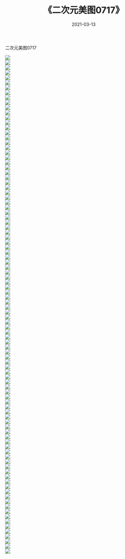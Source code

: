 ﻿---
layout: post
title:  《二次元美图0717》
date:   2021-03-13
img: http://imgx.orgx.ga/二次元/2021/二次元美图0717/000.jpg
categories: [美女, 清纯, 唯美]
---

二次元美图0717

 ![](http://imgx.orgx.ga/二次元/2021/二次元美图0717/001.png) <br>![](http://imgx.orgx.ga/二次元/2021/二次元美图0717/002.png) <br>![](http://imgx.orgx.ga/二次元/2021/二次元美图0717/003.png) <br>![](http://imgx.orgx.ga/二次元/2021/二次元美图0717/004.png) <br>![](http://imgx.orgx.ga/二次元/2021/二次元美图0717/005.png) <br>![](http://imgx.orgx.ga/二次元/2021/二次元美图0717/006.png) <br>![](http://imgx.orgx.ga/二次元/2021/二次元美图0717/007.png) <br>![](http://imgx.orgx.ga/二次元/2021/二次元美图0717/008.png) <br>![](http://imgx.orgx.ga/二次元/2021/二次元美图0717/009.png) <br>![](http://imgx.orgx.ga/二次元/2021/二次元美图0717/010.png) <br>![](http://imgx.orgx.ga/二次元/2021/二次元美图0717/011.png) <br>![](http://imgx.orgx.ga/二次元/2021/二次元美图0717/012.png) <br>![](http://imgx.orgx.ga/二次元/2021/二次元美图0717/013.png) <br>![](http://imgx.orgx.ga/二次元/2021/二次元美图0717/014.png) <br>![](http://imgx.orgx.ga/二次元/2021/二次元美图0717/015.png) <br>![](http://imgx.orgx.ga/二次元/2021/二次元美图0717/016.png) <br>![](http://imgx.orgx.ga/二次元/2021/二次元美图0717/017.png) <br>![](http://imgx.orgx.ga/二次元/2021/二次元美图0717/018.png) <br>![](http://imgx.orgx.ga/二次元/2021/二次元美图0717/019.png) <br>![](http://imgx.orgx.ga/二次元/2021/二次元美图0717/020.png) <br>![](http://imgx.orgx.ga/二次元/2021/二次元美图0717/021.png) <br>![](http://imgx.orgx.ga/二次元/2021/二次元美图0717/022.png) <br>![](http://imgx.orgx.ga/二次元/2021/二次元美图0717/023.png) <br>![](http://imgx.orgx.ga/二次元/2021/二次元美图0717/024.png) <br>![](http://imgx.orgx.ga/二次元/2021/二次元美图0717/025.png) <br>![](http://imgx.orgx.ga/二次元/2021/二次元美图0717/026.png) <br>![](http://imgx.orgx.ga/二次元/2021/二次元美图0717/027.png) <br>![](http://imgx.orgx.ga/二次元/2021/二次元美图0717/028.png) <br>![](http://imgx.orgx.ga/二次元/2021/二次元美图0717/029.png) <br>![](http://imgx.orgx.ga/二次元/2021/二次元美图0717/030.png) <br>![](http://imgx.orgx.ga/二次元/2021/二次元美图0717/031.png) <br>![](http://imgx.orgx.ga/二次元/2021/二次元美图0717/032.png) <br>![](http://imgx.orgx.ga/二次元/2021/二次元美图0717/033.png) <br>![](http://imgx.orgx.ga/二次元/2021/二次元美图0717/034.png) <br>![](http://imgx.orgx.ga/二次元/2021/二次元美图0717/035.png) <br>![](http://imgx.orgx.ga/二次元/2021/二次元美图0717/036.png) <br>![](http://imgx.orgx.ga/二次元/2021/二次元美图0717/037.png) <br>![](http://imgx.orgx.ga/二次元/2021/二次元美图0717/038.png) <br>![](http://imgx.orgx.ga/二次元/2021/二次元美图0717/039.png) <br>![](http://imgx.orgx.ga/二次元/2021/二次元美图0717/040.png) <br>![](http://imgx.orgx.ga/二次元/2021/二次元美图0717/041.png) <br>![](http://imgx.orgx.ga/二次元/2021/二次元美图0717/042.png) <br>![](http://imgx.orgx.ga/二次元/2021/二次元美图0717/043.png) <br>![](http://imgx.orgx.ga/二次元/2021/二次元美图0717/044.png) <br>![](http://imgx.orgx.ga/二次元/2021/二次元美图0717/045.png) <br>![](http://imgx.orgx.ga/二次元/2021/二次元美图0717/046.png) <br>![](http://imgx.orgx.ga/二次元/2021/二次元美图0717/047.png) <br>![](http://imgx.orgx.ga/二次元/2021/二次元美图0717/048.png) <br>![](http://imgx.orgx.ga/二次元/2021/二次元美图0717/049.png) <br>![](http://imgx.orgx.ga/二次元/2021/二次元美图0717/050.png) <br>![](http://imgx.orgx.ga/二次元/2021/二次元美图0717/051.png) <br>![](http://imgx.orgx.ga/二次元/2021/二次元美图0717/052.png) <br>![](http://imgx.orgx.ga/二次元/2021/二次元美图0717/053.png) <br>![](http://imgx.orgx.ga/二次元/2021/二次元美图0717/054.png) <br>![](http://imgx.orgx.ga/二次元/2021/二次元美图0717/055.png) <br>![](http://imgx.orgx.ga/二次元/2021/二次元美图0717/056.png) <br>![](http://imgx.orgx.ga/二次元/2021/二次元美图0717/057.png) <br>![](http://imgx.orgx.ga/二次元/2021/二次元美图0717/058.png) <br>![](http://imgx.orgx.ga/二次元/2021/二次元美图0717/059.png) <br>![](http://imgx.orgx.ga/二次元/2021/二次元美图0717/060.png) <br>![](http://imgx.orgx.ga/二次元/2021/二次元美图0717/061.png) <br>![](http://imgx.orgx.ga/二次元/2021/二次元美图0717/062.png) <br>![](http://imgx.orgx.ga/二次元/2021/二次元美图0717/063.png) <br>![](http://imgx.orgx.ga/二次元/2021/二次元美图0717/064.png) <br>![](http://imgx.orgx.ga/二次元/2021/二次元美图0717/065.png) <br>![](http://imgx.orgx.ga/二次元/2021/二次元美图0717/066.png) <br>![](http://imgx.orgx.ga/二次元/2021/二次元美图0717/067.png) <br>![](http://imgx.orgx.ga/二次元/2021/二次元美图0717/068.png) <br>![](http://imgx.orgx.ga/二次元/2021/二次元美图0717/069.png) <br>![](http://imgx.orgx.ga/二次元/2021/二次元美图0717/070.png) <br>![](http://imgx.orgx.ga/二次元/2021/二次元美图0717/071.png) <br>![](http://imgx.orgx.ga/二次元/2021/二次元美图0717/072.png) <br>![](http://imgx.orgx.ga/二次元/2021/二次元美图0717/073.png) <br>![](http://imgx.orgx.ga/二次元/2021/二次元美图0717/074.png) <br>![](http://imgx.orgx.ga/二次元/2021/二次元美图0717/075.png) <br>![](http://imgx.orgx.ga/二次元/2021/二次元美图0717/076.png) <br>![](http://imgx.orgx.ga/二次元/2021/二次元美图0717/077.png) <br>![](http://imgx.orgx.ga/二次元/2021/二次元美图0717/078.png) <br>![](http://imgx.orgx.ga/二次元/2021/二次元美图0717/079.png) <br>![](http://imgx.orgx.ga/二次元/2021/二次元美图0717/080.png) <br>![](http://imgx.orgx.ga/二次元/2021/二次元美图0717/081.png) <br>![](http://imgx.orgx.ga/二次元/2021/二次元美图0717/082.png) <br>![](http://imgx.orgx.ga/二次元/2021/二次元美图0717/083.png) <br>![](http://imgx.orgx.ga/二次元/2021/二次元美图0717/084.png) <br>![](http://imgx.orgx.ga/二次元/2021/二次元美图0717/085.png) <br>![](http://imgx.orgx.ga/二次元/2021/二次元美图0717/086.png) <br>![](http://imgx.orgx.ga/二次元/2021/二次元美图0717/087.png) <br>![](http://imgx.orgx.ga/二次元/2021/二次元美图0717/088.png) <br>![](http://imgx.orgx.ga/二次元/2021/二次元美图0717/089.png) <br>![](http://imgx.orgx.ga/二次元/2021/二次元美图0717/090.png) <br>![](http://imgx.orgx.ga/二次元/2021/二次元美图0717/091.png) <br>![](http://imgx.orgx.ga/二次元/2021/二次元美图0717/092.png) <br>![](http://imgx.orgx.ga/二次元/2021/二次元美图0717/093.png) <br>![](http://imgx.orgx.ga/二次元/2021/二次元美图0717/094.png) <br>![](http://imgx.orgx.ga/二次元/2021/二次元美图0717/095.png) <br>![](http://imgx.orgx.ga/二次元/2021/二次元美图0717/096.png) <br>![](http://imgx.orgx.ga/二次元/2021/二次元美图0717/097.png) <br>![](http://imgx.orgx.ga/二次元/2021/二次元美图0717/098.png) <br>![](http://imgx.orgx.ga/二次元/2021/二次元美图0717/099.png) <br>![](http://imgx.orgx.ga/二次元/2021/二次元美图0717/100.png) <br>